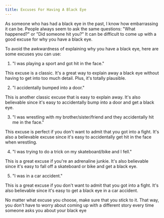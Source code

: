 ```yaml
---
title: Excuses For Having A Black Eye
---
```


As someone who has had a black eye in the past, I know how embarrassing it can be. People always seem to ask the same questions: "What happened?" or "Did someone hit you?" It can be difficult to come up with a good excuse for why you have a black eye.

To avoid the awkwardness of explaining why you have a black eye, here are some excuses you can use:

1. "I was playing a sport and got hit in the face."

This excuse is a classic. It's a great way to explain away a black eye without having to get into too much detail. Plus, it's totally plausible.

2. "I accidentally bumped into a door."

This is another classic excuse that is easy to explain away. It's also believable since it's easy to accidentally bump into a door and get a black eye.

3. "I was wrestling with my brother/sister/friend and they accidentally hit me in the face."

This excuse is perfect if you don't want to admit that you got into a fight. It's also a believable excuse since it's easy to accidentally get hit in the face when wrestling.

4. "I was trying to do a trick on my skateboard/bike and I fell."

This is a great excuse if you're an adrenaline junkie. It's also believable since it's easy to fall off a skateboard or bike and get a black eye.

5. "I was in a car accident."

This is a great excuse if you don't want to admit that you got into a fight. It's also believable since it's easy to get a black eye in a car accident.

No matter what excuse you choose, make sure that you stick to it. That way, you don't have to worry about coming up with a different story every time someone asks you about your black eye